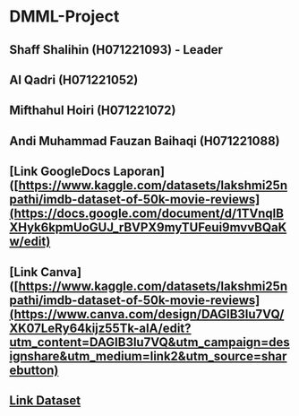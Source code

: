 # DMML-Project

## Shaff Shalihin (H071221093) - Leader
## Al Qadri (H071221052)
## Mifthahul Hoiri (H071221072)
## Andi Muhammad Fauzan Baihaqi (H071221088)


## [Link GoogleDocs Laporan]([https://www.kaggle.com/datasets/lakshmi25npathi/imdb-dataset-of-50k-movie-reviews](https://docs.google.com/document/d/1TVnqlBXHyk6kpmUoGUJ_rBVPX9myTUFeui9mvvBQaKw/edit)
## [Link Canva]([https://www.kaggle.com/datasets/lakshmi25npathi/imdb-dataset-of-50k-movie-reviews](https://www.canva.com/design/DAGIB3lu7VQ/XK07LeRy64kijz55Tk-aIA/edit?utm_content=DAGIB3lu7VQ&utm_campaign=designshare&utm_medium=link2&utm_source=sharebutton)
## [Link Dataset](https://www.kaggle.com/datasets/lakshmi25npathi/imdb-dataset-of-50k-movie-reviews)
